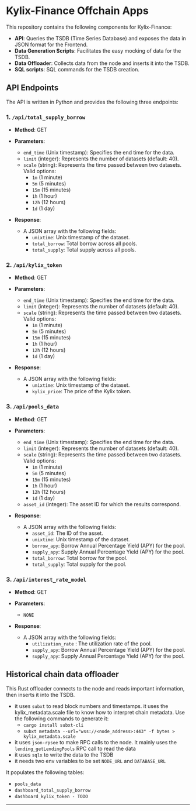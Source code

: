 # Kylix-Finance Offchain Apps

This repository contains the following components for Kylix-Finance:

- **API**: Queries the TSDB (Time Series Database) and exposes the data in JSON format for the Frontend.
- **Data Generation Scripts**: Facilitates the easy mocking of data for the TSDB.
- **Data Offloader**: Collects data from the node and inserts it into the TSDB.
- **SQL scripts**: SQL commands for the TSDB creation.

## API Endpoints

The API is written in Python and provides the following three endpoints:

### 1. `/api/total_supply_borrow`

- **Method**: GET
- **Parameters**:
  - `end_time` (Unix timestamp): Specifies the end time for the data.
  - `limit` (integer): Represents the number of datasets (default: 40).
  - `scale` (string): Represents the time passed between two datasets. Valid options:
    - `1m` (1 minute)
    - `5m` (5 minutes)
    - `15m` (15 minutes)
    - `1h` (1 hour)
    - `12h` (12 hours)
    - `1d` (1 day)
  
- **Response**:
  - A JSON array with the following fields:
    - `unixtime`: Unix timestamp of the dataset.
    - `total_borrow`: Total borrow across all pools.
    - `total_supply`: Total supply across all pools.

### 2. `/api/kylix_token`

- **Method**: GET
- **Parameters**:
  - `end_time` (Unix timestamp): Specifies the end time for the data.
  - `limit` (integer): Represents the number of datasets (default: 40).
  - `scale` (string): Represents the time passed between two datasets. Valid options:
    - `1m` (1 minute)
    - `5m` (5 minutes)
    - `15m` (15 minutes)
    - `1h` (1 hour)
    - `12h` (12 hours)
    - `1d` (1 day)

- **Response**:
  - A JSON array with the following fields:
    - `unixtime`: Unix timestamp of the dataset.
    - `kylix_price`: The price of the Kylix token.

### 3. `/api/pools_data`

- **Method**: GET
- **Parameters**:
  - `end_time` (Unix timestamp): Specifies the end time for the data.
  - `limit` (integer): Represents the number of datasets (default: 40).
  - `scale` (string): Represents the time passed between two datasets. Valid options:
    - `1m` (1 minute)
    - `5m` (5 minutes)
    - `15m` (15 minutes)
    - `1h` (1 hour)
    - `12h` (12 hours)
    - `1d` (1 day)
  - `asset_id` (integer): The asset ID for which the results correspond.

- **Response**:
  - A JSON array with the following fields:
    - `asset_id`: The ID of the asset.
    - `unixtime`: Unix timestamp of the dataset.
    - `borrow_apy`: Borrow Annual Percentage Yield (APY) for the pool.
    - `supply_apy`: Supply Annual Percentage Yield (APY) for the pool.
    - `total_borrow`: Total borrow for the pool.
    - `total_supply`: Total supply for the pool.

### 3. `/api/interest_rate_model`

- **Method**: GET
- **Parameters**:
  - `NONE`

- **Response**:
  - A JSON array with the following fields:
    - `utilization_rate` : The utilization rate of the pool.
    - `supply_apy`: Borrow Annual Percentage Yield (APY) for the pool.
    - `supply_apy`: Supply Annual Percentage Yield (APY) for the pool.

## Historical chain data offloader
This Rust offloader connects to the node and reads important information, then inserts it into the TSDB.
- it uses `subxt` to read block numbers and timestamps. it uses the kylix_metadata.scale file to know how to interpret chain metadata. Use the following commands to generate it:
  - `cargo install subxt-cli`
  - `subxt metadata --url="wss://<node_address>:443" -f bytes > kylix_metadata.scale`
- it uses `json-rpsee` to make RPC calls to the node. It mainly uses the `lending_getLendingPools` RPC call to read the data
- it uses `sqlx` to write the data to the TSDB
- it needs two env variables to be set `NODE_URL` and `DATABASE_URL`

It populates the following tables:
- `pools_data`
- `dashboard_total_supply_borrow`
- `dashboard_kylix_token - TODO`
---

